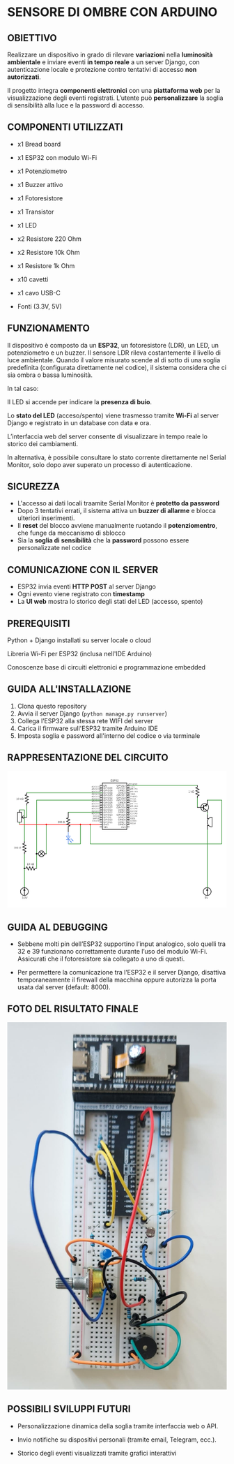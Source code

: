# SENSORE DI OMBRE CON ARDUINO

## OBIETTIVO

Realizzare un dispositivo in grado di rilevare **variazioni** nella **luminosità ambientale** e inviare eventi **in tempo reale** a un server Django, con autenticazione locale e protezione contro tentativi di accesso **non autorizzati**.

Il progetto integra **componenti elettronici** con una **piattaforma web** per la visualizzazione degli eventi registrati. L’utente può **personalizzare** la soglia di sensibilità alla luce e la password di accesso.

## COMPONENTI UTILIZZATI

- x1 Bread board

- x1 ESP32 con modulo Wi-Fi

- x1 Potenziometro

- x1 Buzzer attivo

- x1 Fotoresistore

- x1 Transistor

- x1 LED

- x2 Resistore 220 Ohm
  
- x2 Resistore 10k Ohm

- x1 Resistore 1k Ohm

- x10 cavetti

- x1 cavo USB-C

- Fonti (3.3V, 5V)


## FUNZIONAMENTO

Il dispositivo è composto da un **ESP32**, un fotoresistore (LDR), un LED, un potenziometro e un buzzer. Il sensore LDR rileva costantemente il livello di luce ambientale. Quando il valore misurato scende al di sotto di una soglia predefinita (configurata direttamente nel codice), il sistema considera che ci sia ombra o bassa luminosità.

In tal caso:

Il LED si accende per indicare la **presenza di buio**.

Lo **stato del LED** (acceso/spento) viene trasmesso tramite **Wi-Fi** al server Django e registrato in un database con data e ora.

L’interfaccia web del server consente di visualizzare in tempo reale lo storico dei cambiamenti.

In alternativa, è possibile consultare lo stato corrente direttamente nel Serial Monitor, solo dopo aver superato un processo di autenticazione.

## SICUREZZA

- L'accesso ai dati locali traamite Serial Monitor è **protetto da password**
- Dopo 3 tentativi errati, il sistema attiva un **buzzer di allarme** e blocca ulteriori inserimenti.
- Il **reset** del blocco avviene manualmente ruotando il **potenziomentro**, che funge da meccanismo di sblocco
- Sia la **soglia di sensibilità** che la **password** possono essere personalizzate nel codice

## COMUNICAZIONE CON IL SERVER

- ESP32 invia eventi **HTTP POST** al server Django
- Ogni evento viene registrato con **timestamp**
- La **UI web** mostra lo storico degli stati del LED (accesso, spento)

## PREREQUISITI

Python + Django installati su server locale o cloud

Libreria Wi-Fi per ESP32 (inclusa nell'IDE Arduino)

Conoscenze base di circuiti elettronici e programmazione embedded

## GUIDA ALL'INSTALLAZIONE

1. Clona questo repository
2. Avvia il server Django (`python manage.py runserver`)
3. Collega l’ESP32 alla stessa rete WIFI del server
4. Carica il firmware sull'ESP32 tramite Arduino IDE
5. Imposta soglia e password all'interno del codice o via terminale

## RAPPRESENTAZIONE DEL CIRCUITO

![Circuito](circuit.png)

## GUIDA AL DEBUGGING

- Sebbene molti pin dell’ESP32 supportino l’input analogico, solo quelli tra 32 e 39 funzionano correttamente durante l’uso del modulo Wi-Fi. Assicurati che il fotoresistore sia collegato a uno di questi.

- Per permettere la comunicazione tra l’ESP32 e il server Django, disattiva temporaneamente il firewall della macchina oppure autorizza la porta usata dal server (default: 8000).

## FOTO DEL RISULTATO FINALE
![Arduino](Foto_Arduino.jpg)

## POSSIBILI SVILUPPI FUTURI

- Personalizzazione dinamica della soglia tramite interfaccia web o API.

- Invio notifiche su dispositivi personali (tramite email, Telegram, ecc.).

- Storico degli eventi visualizzati tramite grafici interattivi
